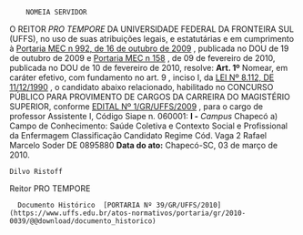         NOMEIA SERVIDOR  

 O REITOR *PRO TEMPORE* DA UNIVERSIDADE FEDERAL DA FRONTEIRA SUL (UFFS), no uso de suas atribuições legais, e estatutárias e em cumprimento à [Portaria MEC n 992, de 16 de outubro de 2009](http://portal.mec.gov.br/index.php?option=com_docman&view=download&alias=1673-port-992&Itemid=30192)  , publicada no DOU de 19 de outubro de 2009 e [Portaria MEC n 158](http://portal.mec.gov.br/index.php?option=com_docman&view=download&alias=3720-port-158-2010&Itemid=30192)  , de 09 de fevereiro de 2010, publicada no DOU de 10 de fevereiro de 2010, resolve:   **Art. 1º** Nomear, em caráter efetivo, com fundamento no art. 9 , inciso I, da [LEI Nº 8.112, DE 11/12/1990](http://www.planalto.gov.br/ccivil_03/leis/l8112cons.htm)  , o candidato abaixo relacionado, habilitado no CONCURSO PÚBLICO PARA PROVIMENTO DE CARGOS DA CARREIRA DO MAGISTÉRIO SUPERIOR, conforme [EDITAL Nº 1/GR/UFFS/2009](https://www.uffs.edu.br/atos-normativos/edital/gr/2009-0001)  , para o cargo de professor Assistente I, Código Siape n. 060001: **I -** *Campus* Chapecó a) Campo de Conhecimento: Saúde Coletiva e Contexto Social e Profissional da Enfermagem     Classificação   Candidato   Regime   Cód. Vaga     2   Rafael Marcelo Soder   DE   0895880           **Data do ato:** Chapecó-SC, 03 de março de 2010.   
 

    Dilvo Ristoff   
 Reitor PRO TEMPORE 

      Documento Histórico  [PORTARIA Nº 39/GR/UFFS/2010](https://www.uffs.edu.br/atos-normativos/portaria/gr/2010-0039/@@download/documento_historico)     
      